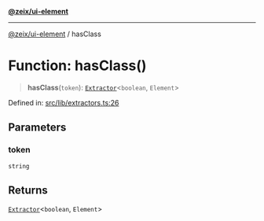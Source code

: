 [**@zeix/ui-element**](../README.md)

***

[@zeix/ui-element](../globals.md) / hasClass

# Function: hasClass()

> **hasClass**(`token`): [`Extractor`](../type-aliases/Extractor.md)\<`boolean`, `Element`\>

Defined in: [src/lib/extractors.ts:26](https://github.com/zeixcom/ui-element/blob/1c318eb583bce4633e1df4a42dee77859303e28e/src/lib/extractors.ts#L26)

## Parameters

### token

`string`

## Returns

[`Extractor`](../type-aliases/Extractor.md)\<`boolean`, `Element`\>

